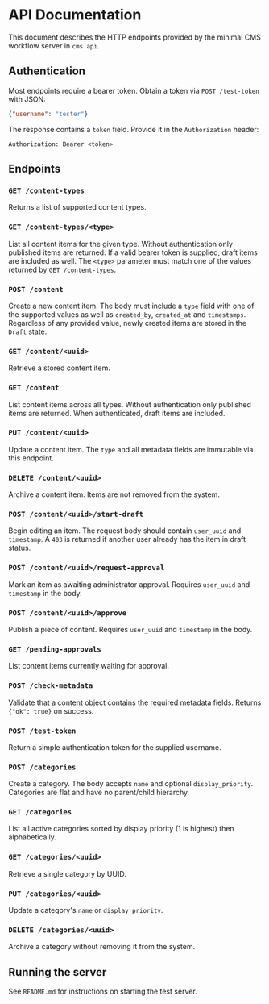 # API Documentation

This document describes the HTTP endpoints provided by the minimal CMS workflow server in `cms.api`.

## Authentication

Most endpoints require a bearer token. Obtain a token via `POST /test-token` with JSON:

```json
{"username": "tester"}
```

The response contains a `token` field. Provide it in the `Authorization` header:

```
Authorization: Bearer <token>
```

## Endpoints

### `GET /content-types`
Returns a list of supported content types.

### `GET /content-types/<type>`
List all content items for the given type. Without authentication only
published items are returned. If a valid bearer token is supplied, draft items
are included as well. The `<type>` parameter must match one of the values
returned by `GET /content-types`.

### `POST /content`
Create a new content item. The body must include a `type` field with one of the supported values as well as `created_by`, `created_at` and `timestamps`. Regardless of any provided value, newly created items are stored in the `Draft` state.

### `GET /content/<uuid>`
Retrieve a stored content item.

### `GET /content`
List content items across all types. Without authentication only published
items are returned. When authenticated, draft items are included.

### `PUT /content/<uuid>`
Update a content item. The `type` and all metadata fields are immutable via this endpoint.

### `DELETE /content/<uuid>`
Archive a content item. Items are not removed from the system.

### `POST /content/<uuid>/start-draft`
Begin editing an item. The request body should contain `user_uuid` and `timestamp`. A `403` is returned if another user already has the item in draft status.

### `POST /content/<uuid>/request-approval`
Mark an item as awaiting administrator approval. Requires `user_uuid` and `timestamp` in the body.

### `POST /content/<uuid>/approve`
Publish a piece of content. Requires `user_uuid` and `timestamp` in the body.

### `GET /pending-approvals`
List content items currently waiting for approval.

### `POST /check-metadata`
Validate that a content object contains the required metadata fields. Returns `{"ok": true}` on success.

### `POST /test-token`
Return a simple authentication token for the supplied username.

### `POST /categories`
Create a category. The body accepts `name` and optional `display_priority`.
Categories are flat and have no parent/child hierarchy.

### `GET /categories`
List all active categories sorted by display priority (1 is highest) then alphabetically.

### `GET /categories/<uuid>`
Retrieve a single category by UUID.

### `PUT /categories/<uuid>`
Update a category's `name` or `display_priority`.

### `DELETE /categories/<uuid>`
Archive a category without removing it from the system.

## Running the server

See `README.md` for instructions on starting the test server.
